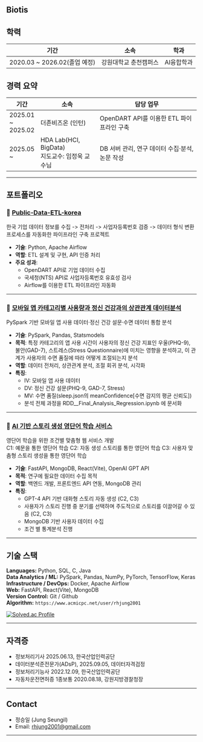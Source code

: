 ## Biotis

## 학력

| 기간 | 소속 | 학과 |
|------|------|-----------|
| 2020.03 ~ 2026.02(졸업 예정) | 강원대학교 춘천캠퍼스 | AI융합학과 |

## 경력 요약

| 기간 | 소속 | 담당 업무 |
|------|------|-----------|
| 2025.01  <br>~<br>  2025.02 | 더존비즈온 (인턴) | OpenDART API를 이용한 ETL 파이프라인 구축 |
| 2025.05  <br>~<br>         | HDA Lab(HCI, BigData)<br>지도교수: 임정욱 교수님 |  DB 서버 관리, 연구 데이터 수집·분석, 논문 작성 |

---

## 포트폴리오

### 🔹 [Public-Data-ETL-korea](https://github.com/Biotis/public-data-etl-korea_Douzone_Internship)

한국 기업 데이터 정보를 수집 -> 전처리 -> 사업자등록번호 검증 -> 데이터 형식 변환 프로세스를 자동화한 파이프라인 구축 프로젝트

- **기술**: Python, Apache Airflow
- **역할**: ETL 설계 및 구현, API 인증 처리
- **주요 성과**:
  - OpenDART API로 기업 데이터 수집
  - 국세청(NTS) API로 사업자등록번호 유효성 검사
  - Airflow를 이용한 ETL 파이프라인 자동화
---

### 🔹 [모바일 앱 카테고리별 사용량과 정신 건강과의 상관관계 데이터분석](https://github.com/Biotis/AppUsageMentalHealthAnalysis)

PySpark 기반 모바일 앱 사용 데이터·정신 건강 설문·수면 데이터 통합 분석

- **기술**: PySpark, Pandas, Statsmodels
- **목적**: 특정 카테고리의 앱 사용 시간이 사용자의 정신 건강 지표인 우울(PHQ-9), 불안(GAD-7), 스트레스(Stress Questionnaire)에 미치는 영향을 분석하고, 이 관계가 사용자의 수면 품질에 따라 어떻게 조절되는지 분석
- **역할**: 데이터 전처리, 상관관계 분석, 조절 회귀 분석, 시각화
- **특징**:
  - IV: 모바일 앱 사용 데이터
  - DV: 정신 건강 설문(PHQ-9, GAD-7, Stress)
  - MV: 수면 품질(sleep.json의 meanConfidence[수면 감지의 평균 신뢰도])
  - 분석 전체 과정을 RDD__Final_Analysis_Regression.ipynb 에 문서화

---


### 🔹 [AI 기반 스토리 생성 영단어 학습 서비스](https://github.com/Biotis/ITS-Interface-Preview)
영단어 학습을 위한 조건별 맞춤형 웹 서비스 개발<br>
C1: 예문을 통한 영단어 학습 C2: 자동 생성 스토리를 통한 영단어 학습 C3: 사용자 맞춤형 스토리 생성을 통한 영단어 학습

- **기술**: FastAPI, MongoDB, React(Vite), OpenAI GPT API
- **목적**: 연구에 필요한 데이터 수집 목적
- **역할**: 백엔드 개발, 프론트엔드 API 연동, MongoDB 관리
- **특징**:
  - GPT-4 API 기반 대화형 스토리 자동 생성 (C2, C3)
  - 사용자가 스토리 진행 중 분기를 선택하며 주도적으로 스토리를 이끌어갈 수 있음 (C2, C3)
  - MongoDB 기반 사용자 데이터 수집
  - 조건 별 통계분석 진행

---

## 기술 스택

**Languages:** Python, SQL, C, Java<br>
**Data Analytics / ML:** PySpark, Pandas, NumPy, PyTorch, TensorFlow, Keras<br>
**Infrastructure / DevOps:** Docker, Apache Airflow<br>
**Web:** FastAPI, React(Vite), MongoDB<br>
**Version Control:** Git / Github<br>
**Algorithm:** `https://www.acmicpc.net/user/rhjung2001`<br>


[![Solved.ac Profile](http://mazassumnida.wtf/api/v2/generate_badge?boj=rhjung2001)](https://solved.ac/rhjung2001/)

---

## 자격증

- 정보처리기사 2025.06.13, 한국산업인력공단
- 데이터분석준전문가(ADsP), 2025.09.05, 데이터자격검정
- 정보처리기능사 2022.12.09, 한국산업인력공단
- 자동차운전면허증 1종보통 2020.08.18, 강원지방경찰청장

---

## Contact

- 정승일 (Jung Seungil)
- Email: rhjung2001@gmail.com
  
---

<!--
**Biotis/Biotis** is a ✨ _special_ ✨ repository because its `README.md` (this file) appears on your GitHub profile.

Here are some ideas to get you started:

- 🔭 I’m currently working on ...
- 🌱 I’m currently learning ...
- 👯 I’m looking to collaborate on ...
- 🤔 I’m looking for help with ...
- 💬 Ask me about ...
- 📫 How to reach me: ...
- 😄 Pronouns: ...
- ⚡ Fun fact: ...
-->
